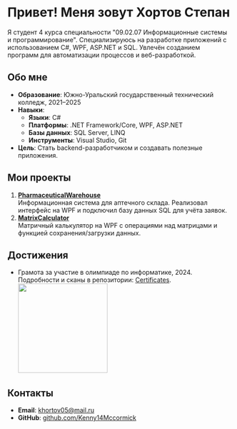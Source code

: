 # Привет! Меня зовут Хортов Степан

Я студент 4 курса специальности "09.02.07 Информационные системы и программирование". Специализируюсь на разработке приложений с использованием C#, WPF, ASP.NET и SQL. Увлечён созданием программ для автоматизации процессов и веб-разработкой.

## Обо мне
- **Образование**: Южно-Уральский государственный технический колледж, 2021–2025  
- **Навыки**:  
  - **Языки**: C#  
  - **Платформы**: .NET Framework/Core, WPF, ASP.NET  
  - **Базы данных**: SQL Server, LINQ  
  - **Инструменты**: Visual Studio, Git  
- **Цель**: Стать backend-разработчиком и создавать полезные приложения.

## Мои проекты
1. **[PharmaceuticalWarehouse](https://github.com/Kenny14Mccormick/PharmaceuticalWarehouse)**  
   Информационная система для аптечного склада. Реализовал интерфейс на WPF и подключил базу данных SQL для учёта заявок.  
2. **[MatrixCalculator](https://github.com/Kenny14Mccormick/MatrixCalculator)**  
   Матричный калькулятор на WPF с операциями над матрицами и функцией сохранения/загрузки данных.  

## Достижения
- Грамота за участие в олимпиаде по информатике, 2024.  
  Подробности и сканы в репозитории: [Certificates](https://github.com/Kenny14Mccormick/Certificates).  
  <img src="https://github.com/Kenny14Mccormick/Kenny14Mccormick/raw/main/gramota.png" width="200">

## Контакты
- **Email**: [khortov05@mail.ru](mailto:khortov05@mail.ru)  
- **GitHub**: [github.com/Kenny14Mccormick](https://github.com/Kenny14Mccormick)  
